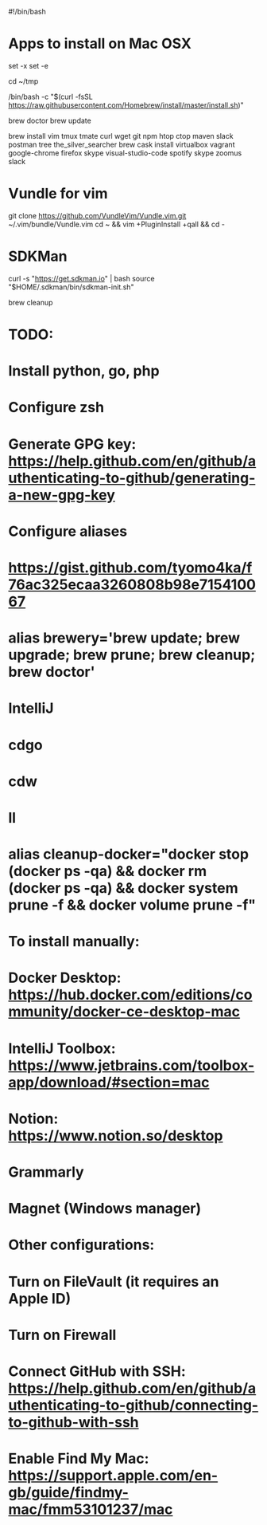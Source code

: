 #!/bin/bash
# Apps to install on Mac OSX

set -x
set -e

cd ~/tmp

/bin/bash -c "$(curl -fsSL https://raw.githubusercontent.com/Homebrew/install/master/install.sh)"

brew doctor
brew update

brew install vim tmux tmate curl wget git npm htop ctop maven slack postman tree the_silver_searcher
brew cask install virtualbox vagrant google-chrome firefox skype visual-studio-code spotify skype zoomus slack

# Vundle for vim
git clone https://github.com/VundleVim/Vundle.vim.git ~/.vim/bundle/Vundle.vim
cd ~ && vim +PluginInstall +qall && cd -

# SDKMan
curl -s "https://get.sdkman.io" | bash
source "$HOME/.sdkman/bin/sdkman-init.sh"

brew cleanup

# TODO: 
#   Install python, go, php
#   Configure zsh
#   Generate GPG key: https://help.github.com/en/github/authenticating-to-github/generating-a-new-gpg-key
#   Configure aliases
#     https://gist.github.com/tyomo4ka/f76ac325ecaa3260808b98e715410067
#     alias brewery='brew update; brew upgrade; brew prune; brew cleanup; brew doctor'
#     IntelliJ
#     cdgo
#     cdw
#     ll
#     alias cleanup-docker="docker stop (docker ps -qa) && docker rm (docker ps -qa) && docker system prune -f && docker volume prune -f"


# To install manually:
#   Docker Desktop:   https://hub.docker.com/editions/community/docker-ce-desktop-mac
#   IntelliJ Toolbox: https://www.jetbrains.com/toolbox-app/download/#section=mac
#   Notion:           https://www.notion.so/desktop
#   Grammarly
# Magnet (Windows manager)

# Other configurations:
#   Turn on FileVault (it requires an Apple ID)
#   Turn on Firewall
#   Connect GitHub with SSH: https://help.github.com/en/github/authenticating-to-github/connecting-to-github-with-ssh
#   Enable Find My Mac: https://support.apple.com/en-gb/guide/findmy-mac/fmm53101237/mac
